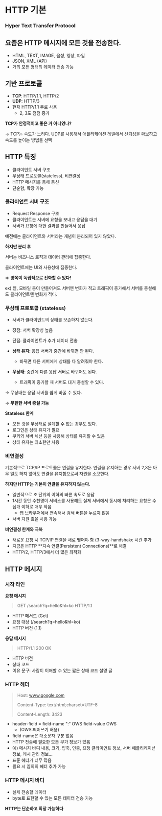 # HTTP 기본
### Hyper Text Transfer Protocol

## 요즘은 HTTP 메시지에 모든 것을 전송한다.

- HTML, TEXT, IMAGE, 음성, 영상, 파일
- JSON, XML (API)
- 거의 모든 형태의 데이터 전송 가능

## 기반 프로토콜

- **TCP**: HTTP/1.1, HTTP/2
- **UDP**: HTTP/3
- 현재 HTTP/1.1 주로 사용
    - 2, 3도 점점 증가

**TCP가 안정적이고 좋은 거 아니였나?**

→ TCP는 속도가 느리다. UDP를 사용해서 애플리케이션 레벨에서 신뢰성을 확보하고 속도를 높이는 방법을 선택

## HTTP 특징

- 클라이언트 서버 구조
- 무상태 프로토콜(stateless), 비연결성
- HTTP 메시지를 통해 통신
- 단순함, 확장 가능

### 클라이언트 서버 구조

- Request Response 구조
- 클라이언트는 서버에 요청을 보내고 응답을 대기
- 서버가 요청에 대한 결과를 만들어서 응답

예전에는 클라이언트와 서버라는 개념이 분리되어 있지 않았다.

**하지만 분리 후**

서버는 비즈니스 로직과 데이터 관리에 집중한다.

클라이언트에는 UI와 사용성에 집중한다.

⇒ **양쪽이 독립적으로 진화할 수 있다!**

ex) 웹, 모바일 등이 만들어져도 서버엔 변화가 적고 트래픽이 증가해서 서버를 증설해도 클라이언트엔 변화가 적다.

### 무상태 프로토콜 (stateless)

- 서버가 클라이언트의 상태를 보존하지 않는다.
- 장점: 서버 확장성 높음
- 단점: 클라이언트가 추가 데이터 전송

- **상태 유지**: 응답 서버가 중간에 바뀌면 안 된다.
    - 바뀌면 다른 서버에게 상태를 다 알려줘야 한다.

- **무상태**: 중간에 다른 응답 서버로 바뀌어도 된다.
  - 트래픽이 증가할 때 서버도 대거 증설할 수 있다.

→ 무상태는 응답 서버를 쉽게 바꿀 수 있다.

→ **무한한 서버 증설 가능**

**Stateless 한계**

- 모든 것을 무상태로 설계할 수 없는 경우도 있다.
- 로그인은 상태 유지가 필요
- 쿠키와 서버 세션 등을 사용해 상태를 유지할 수 있음
- 상태 유지는 최소한만 사용

### 비연결성

기본적으로 TCP/IP 프로토콜은  연결을 유지한다.
연결을 유지하는 경우 서버 2,3은 아무 일도 하지 않아도 연결을 유지함으로써 자원을 소모한다.

**하지만 HTTP는 기본이 연결을 유지하지 않는다.**

- 일반적으로 초 단위의 이하의 빠른 속도로 응답
- 1시간 동안 수천명이 서비스를 사용해도 실제 서버에서 동시에 처리하는 요청은 수십개 이하로 매우 작음
  - 웹 브라우저에서 연속해서 검색 버튼을 누르지 않음
- 서버 자원 효율 사용 가능

**비연결성 한계와 극복**

- 새로운 요청 시 TCP/IP 연결을 새로 맺어야 함 (3-way-handshake 시간 추가
- 지금은 HTTP **지속 연결(Persistent Connections)**로 해결
- HTTP/2, HTTP/3에서 더 많은 최적화

## HTTP 메시지

### 시작 라인
**요청 메시지**
> GET /search?q=hello&hl=ko HTTP/1.1

- HTTP 메서드 (Get)
- 요청 대상 (/search?q=hello&hl=ko)
- HTTP 버전 (1.1)

**응답 메시지**
> HTTP/1.1 200 OK

- HTTP 버전
- 상태 코드
- 이유 문구: 사람이 이해할 수 있는 짧은 상태 코드 설명 글

### HTTP 헤더
> Host: www.google.com
> 
> Content-Type: text/html;charset=UTF-8
> 
> Content-Length: 3423

- header-field = field-name ":" OWS field-value OWS
  - (OWS:띄어쓰기 허용)
- field-name은 대소문자 구분 없음
- HTTP 전송에 필요한 모든 부가 정보가 있음
- 예) 메시지 바디 내용, 크기, 압축, 인증, 요청 클라이언트 정보, 서버 애플리케이션 정보, 캐시 관리 정보...
- 표준 헤더가 너무 많음
- 필요 시 임의의 헤더 추가 가능

### HTTP 메시지 바디

- 실제 전송할 데이터
- byte로 표현할 수 있는 모든 데이터 전송 가능

**HTTP는 단순하고 확장 가능하다**
